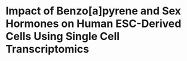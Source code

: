# Impact of Benzo[a]pyrene and Sex Hormones on Human ESC-Derived Cells Using Single Cell Transcriptomics
